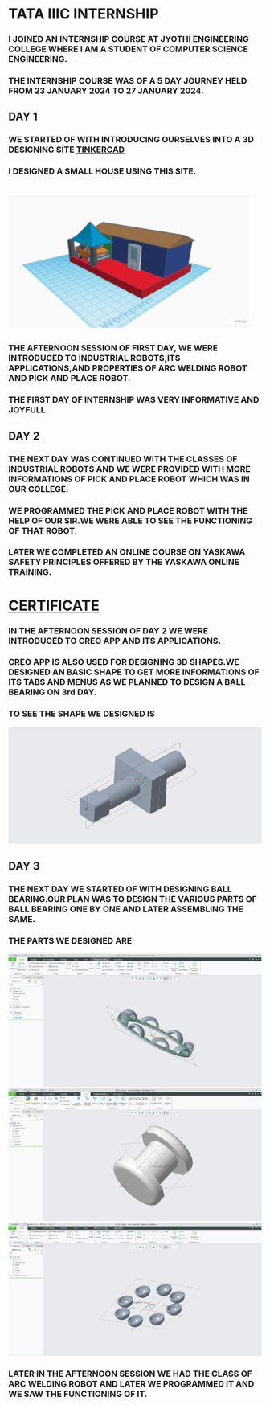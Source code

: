 # TATA IIIC INTERNSHIP

### I JOINED AN INTERNSHIP COURSE AT JYOTHI ENGINEERING COLLEGE WHERE I AM A STUDENT OF COMPUTER SCIENCE ENGINEERING.
### THE INTERNSHIP COURSE WAS OF A 5 DAY JOURNEY HELD FROM 23 JANUARY 2024 TO 27 JANUARY 2024.

## DAY 1

### WE STARTED OF WITH INTRODUCING OURSELVES INTO A 3D DESIGNING SITE [TINKERCAD](https://www.tinkercad.com/things/h8pAe8wPh30-mighty-snaget-jofo/edit)
### I DESIGNED A SMALL HOUSE USING THIS SITE.
# ![DESIGN](https://github.com/Gopika-Manoj/Internship/blob/main/IMG_20240127_090432.jpg)
### THE AFTERNOON SESSION OF FIRST DAY, WE WERE INTRODUCED TO INDUSTRIAL ROBOTS,ITS APPLICATIONS,AND PROPERTIES OF ARC WELDING ROBOT AND PICK AND PLACE ROBOT.
### THE FIRST DAY OF INTERNSHIP WAS VERY INFORMATIVE AND JOYFULL.

## DAY 2

### THE NEXT DAY WAS CONTINUED WITH THE CLASSES OF INDUSTRIAL ROBOTS AND WE WERE PROVIDED WITH MORE INFORMATIONS OF PICK AND PLACE ROBOT WHICH WAS IN OUR COLLEGE.
### WE PROGRAMMED THE PICK AND PLACE ROBOT WITH THE HELP OF OUR SIR.WE WERE ABLE TO SEE THE FUNCTIONING OF THAT ROBOT.
### LATER WE COMPLETED AN ONLINE COURSE ON YASKAWA SAFETY PRINCIPLES OFFERED BY THE YASKAWA ONLINE TRAINING.
# [CERTIFICATE](DOC-20240124-WA0013..pdf)
### IN THE AFTERNOON SESSION OF DAY 2 WE WERE INTRODUCED TO CREO APP AND ITS APPLICATIONS.
### CREO APP IS ALSO USED FOR DESIGNING 3D SHAPES.WE DESIGNED AN BASIC SHAPE TO GET MORE INFORMATIONS OF ITS TABS AND MENUS AS WE PLANNED TO DESIGN A BALL BEARING ON 3rd DAY.
### TO SEE THE SHAPE WE DESIGNED IS
![](https://github.com/Gopika-Manoj/Internship/blob/main/IMG_20240127_092239.jpg)

## DAY 3

### THE NEXT DAY WE STARTED OF WITH DESIGNING BALL BEARING.OUR PLAN WAS TO DESIGN THE VARIOUS PARTS OF BALL BEARING ONE BY ONE AND LATER ASSEMBLING THE SAME.
### THE PARTS WE DESIGNED ARE 
![](https://github.com/Gopika-Manoj/Internship/blob/main/day26.JPG)
![](https://github.com/Gopika-Manoj/Internship/blob/main/day24.JPG)
![](https://github.com/Gopika-Manoj/Internship/blob/main/day23.JPG)


### LATER IN THE AFTERNOON SESSION WE HAD THE CLASS OF ARC WELDING ROBOT AND LATER WE PROGRAMMED IT AND WE SAW THE FUNCTIONING OF IT.


